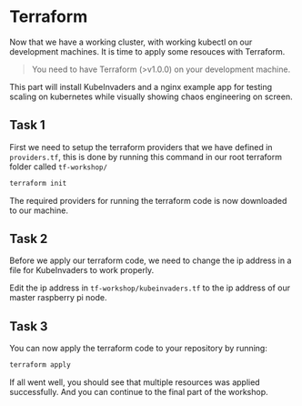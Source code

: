 # Terraform

Now that we have a working cluster, with working kubectl on our development machines. It is time to apply some resouces with Terraform.

> You need to have Terraform (>v1.0.0) on your development machine.

This part will install KubeInvaders and a nginx example app for testing scaling on kubernetes while visually showing chaos engineering on screen.

## Task 1

First we need to setup the terraform providers that we have defined in `providers.tf`, this is done by running this command in our root terraform folder called `tf-workshop/`

```bash
terraform init
```

The required providers for running the terraform code is now downloaded to our machine.

## Task 2

Before we apply our terraform code, we need to change the ip address in a file for KubeInvaders to work properly.

Edit the ip address in `tf-workshop/kubeinvaders.tf` to the ip address of our master raspberry pi node.

## Task 3

You can now apply the terraform code to your repository by running:

```bash
terraform apply
```

If all went well, you should see that multiple resources was applied successfully. And you can continue to the final part of the workshop.
